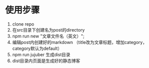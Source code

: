 # 使用步骤

1. clone repo
2. 在src目录下创建名为post的directory
3. npm run new "文章文件名（英文）";
4. 编辑post内创建好的markdown （title改为文章标题，增加category，category默认为default）
5. npm run jujuber 生成dist目录
6. dist目录内页面是生成好的静态博客 
